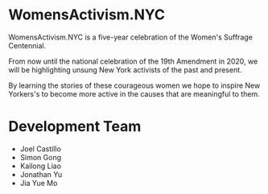 # WomensActivism.NYC

WomensActivism.NYC is a five-year celebration of the Women's Suffrage Centennial.

From now until the national celebration of the 19th Amendment in 2020, we will be highlighting unsung New York activists of the past and present.

By learning the stories of these courageous women we hope to inspire New Yorkers's to become more active in the causes that are meaningful to them.

# Development Team
* Joel Castillo
* Simon Gong
* Kailong Liao
* Jonathan Yu
* Jia Yue Mo
